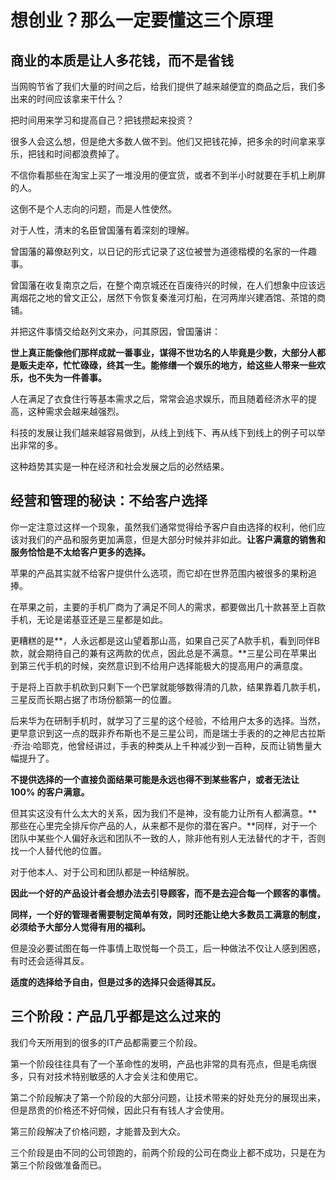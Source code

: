 # 想创业？那么一定要懂这三个原理

## 商业的本质是让人多花钱，而不是省钱

当网购节省了我们大量的时间之后，给我们提供了越来越便宜的商品之后，我们多出来的时间应该拿来干什么？

把时间用来学习和提高自己？把钱攒起来投资？

很多人会这么想，但是绝大多数人做不到。他们又把钱花掉，把多余的时间拿来享乐，把钱和时间都浪费掉了。

不信你看那些在淘宝上买了一堆没用的便宜货，或者不到半小时就要在手机上刷屏的人。

这倒不是个人志向的问题，而是人性使然。

对于人性，清末的名臣曾国藩有着深刻的理解。

曾国藩的幕僚赵列文，以日记的形式记录了这位被誉为道德楷模的名家的一件趣事。

曾国藩在收复南京之后，在整个南京城还在百废待兴的时候，在人们想象中应该远离烟花之地的曾文正公，居然下令恢复秦淮河灯船，在河两岸兴建酒馆、茶馆的商铺。

并把这件事情交给赵列文来办，问其原因，曾国藩讲：

**世上真正能像他们那样成就一番事业，谋得不世功名的人毕竟是少数，大部分人都是贩夫走卒，忙忙碌碌，终其一生。能修缮一个娱乐的地方，给这些人带来一些欢乐，也不失为一件善事。**

人在满足了衣食住行等基本需求之后，常常会追求娱乐，而且随着经济水平的提高，这种需求会越来越强烈。

科技的发展让我们越来越容易做到，从线上到线下、再从线下到线上的例子可以举出非常的多。

这种趋势其实是一种在经济和社会发展之后的必然结果。

## 经营和管理的秘诀：不给客户选择

你一定注意过这样一个现象，虽然我们通常觉得给予客户自由选择的权利，他们应该对我们的产品和服务更加满意，但是大部分时候并非如此。**让客户满意的销售和服务恰恰是不太给客户更多的选择。**

苹果的产品其实就不给客户提供什么选项，而它却在世界范围内被很多的果粉追捧。

在苹果之前，主要的手机厂商为了满足不同人的需求，都要做出几十款甚至上百款手机，无论是诺基亚还是三星都是如此。

更糟糕的是**，人永远都是这山望着那山高，如果自己买了A款手机，看到同伴B款，就会期待自己的兼有这两款的优点，因此总是不满意。**三星公司在苹果出到第三代手机的时候，突然意识到不给用户选择能极大的提高用户的满意度。

于是将上百款手机砍到只剩下一个巴掌就能够数得清的几款，结果靠着几款手机，三星反而长期占据了市场份额第一的位置。

后来华为在研制手机时，就学习了三星的这个经验，不给用户太多的选择。当然，更早意识到这一点的既非乔布斯也不是三星公司，而是瑞士手表的的之神尼古拉斯·乔治·哈耶克，他曾经讲过，手表的种类从上千种减少到一百种，反而让销售量大幅提升了。

**不提供选择的一个直接负面结果可能是永远也得不到某些客户，或者无法让 100% 的客户满意。**

但其实这没有什么太大的关系，因为我们不是神，没有能力让所有人都满意。**那些在心里完全排斥你产品的人，从来都不是你的潜在客户。**同样，对于一个团队中某些个人偏好永远和团队不一致的人，除非他有别人无法替代的才干，否则找一个人替代他的位置。

对于他本人、对于公司和团队都是一种结解脱。

**因此一个好的产品设计者会想办法去引导顾客，而不是去迎合每一个顾客的事情。**

**同样，一个好的管理者需要制定简单有效，同时还能让绝大多数员工满意的制度，必须给予大部分人觉得有用的福利。**

但是没必要试图在每一件事情上取悦每一个员工，后一种做法不仅让人感到困惑，有时还会适得其反。

**适度的选择给予自由，但是过多的选择只会适得其反。**

## 三个阶段：产品几乎都是这么过来的

我们今天所用到的很多的IT产品都需要三个阶段。

第一个阶段往往具有了一个革命性的发明，产品也非常的具有亮点，但是毛病很多，只有对技术特别敏感的人才会关注和使用它。

第二个阶段解决了第一个阶段的大部分问题，让技术带来的好处充分的展现出来，但是昂贵的价格还不好伺候，因此只有有钱人才会使用。

第三阶段解决了价格问题，才能普及到大众。

三个阶段是由不同的公司领跑的，前两个阶段的公司在商业上都不成功，只是在为第三个阶段做准备而已。



